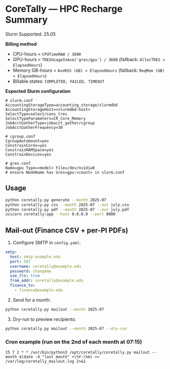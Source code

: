 # CoreTally — HPC Recharge Summary 
Slurm Supported: 25.05

**Billing method**
- CPU-hours = `CPUTimeRAW / 3600`
- GPU-hours = `TRESUsageInAve['gres/gpu'] / 3600` (fallback: `AllocTRES × ElapsedHours`)
- Memory GB-hours = `AveRSS (GB) × ElapsedHours` (fallback: `ReqMem (GB) × ElapsedHours`)
- Billable states: `COMPLETED, FAILED, TIMEOUT`

**Expected Slurm configuration**
```
# slurm.conf
AccountingStorageType=accounting_storage/slurmdbd
AccountingStorageHost=<slurmdbd-host>
SelectType=select/cons_tres
SelectTypeParameters=CR_Core_Memory
JobAcctGatherType=jobacct_gather/cgroup
JobAcctGatherFrequency=30

# cgroup.conf
CgroupAutomount=yes
ConstrainCores=yes
ConstrainRAMSpace=yes
ConstrainDevices=yes

# gres.conf
Name=gpu Type=<model> File=/dev/nvidia0
# ensure NodeName has Gres=gpu:<count> in slurm.conf
```

## Usage
```bash
python coretally.py generate --month 2025-07
python coretally.py csv --month 2025-07 --out july.csv
python coretally.py pdf --month 2025-07 --out july.pdf
uvicorn coretally:app --host 0.0.0.0 --port 8000
```

## Mail-out (Finance CSV + per-PI PDFs)
1. Configure SMTP in `config.yaml`:
```yaml
smtp:
  host: smtp.example.edu
  port: 587
  username: coretally@example.edu
  password: changeme
  use_tls: true
  from_addr: coretally@example.edu
  finance_to:
    - finance@example.edu
```
2. Send for a month:
```bash
python coretally.py mailout --month 2025-07
```
3. Dry-run to preview recipients:
```bash
python coretally.py mailout --month 2025-07 --dry-run
```

### Cron example (run on the 2nd of each month at 07:15)
```
15 7 2 * * /usr/bin/python3 /opt/coretally/coretally.py mailout --month $(date -d "last month" +\%Y-\%m) >> /var/log/coretally_mailout.log 2>&1
```
